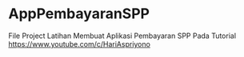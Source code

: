 # AppPembayaranSPP
File Project Latihan Membuat Aplikasi Pembayaran SPP Pada Tutorial https://www.youtube.com/c/HariAspriyono

